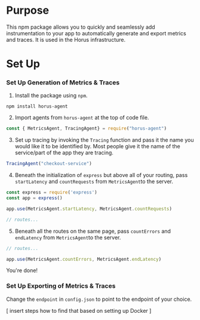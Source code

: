 # Purpose
This npm package allows you to quickly and seamlessly add instrumentation to your app to automatically generate and export metrics and traces. It is used in the Horus infrastructure.

# Set Up
### Set Up Generation of Metrics & Traces

1. Install the package using `npm`.

```shell
npm install horus-agent

```

2. Import agents from `horus-agent` at the top of code file.

```js
const { MetricsAgent, TracingAgent} = require("horus-agent")

```

3. Set up tracing by invoking the `Tracing` function and pass it the name you would like it to be identified by. Most people give it the name of the service/part of the app they are tracing. 

```js
TracingAgent("checkout-service")

```

4. Beneath the initialization of `express` but above all of your routing, pass `startLatency` and `countRequests` from `MetricsAgent`to the server.

```js
const express = require('express')
const app = express()

app.use(MetricsAgent.startLatency, MetricsAgent.countRequests)

// routes...
```

5. Beneath all the routes on the same page, pass `countErrors` and `endLatency` from `MetricsAgent`to the server.

```js
// routes...

app.use(MetricsAgent.countErrors, MetricsAgent.endLatency)

```

You're done!

### Set Up Exporting of Metrics & Traces

Change the `endpoint` in `config.json` to point to the endpoint of your choice. 

[ insert steps how to find that based on setting up Docker ]